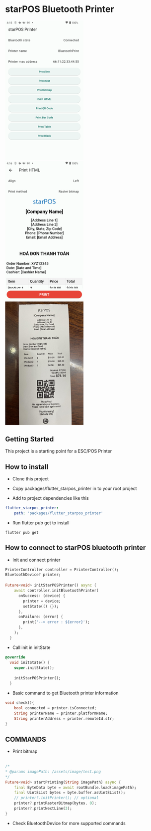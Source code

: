 # starPOS Bluetooth Printer

<img style="width: 50%" src="/screenshots/main.png">
<img style="width: 50%" src="/screenshots/html.png">
<img style="width: 50%" src="/screenshots/html_print.jpg">

## Getting Started

This project is a starting point for a ESC/POS Printer


## How to install

* Clone this project

* Copy packages/flutter_starpos_printer in to your root project

* Add to project dependencies like this

```yaml
flutter_starpos_printer:
    path: 'packages/flutter_starpos_printer'
```

* Run flutter pub get to install
```cli
flutter pub get
```

## How to connect to starPOS bluetooth printer

* Init and connect printer
``` dart
PrinterController controller = PrinterController();
BluetoothDevice? printer;

Future<void> initStarPOSPrinter() async {
    await controller.initBluetoothPrinter(
      onSuccess: (device) {
        printer = device;
        setState(() {});
      },
      onFailure: (error) {
        print('--> error : ${error}');
      },
    );
  }

```

* Call init in initState

```dart 
@override
  void initState() {
    super.initState();

    initStarPOSPrinter();
  }
```

* Basic command to get Bluetooth printer information

```dart
void check(){
    bool connected = printer.isConnected;
    String printerName = printer.platformName;
    String printerAddress = printer.remoteId.str;
}
```

## COMMANDS

* Print bitmap

```dart

/*
* @params imagePath: /assets/image/test.png
*/
Future<void> startPrinting(String imagePath) async {
    final ByteData byte = await rootBundle.load(imagePath);
    final Uint8List bytes = byte.buffer.asUint8List();
    // printer?.initPrinter(); // optional
    printer?.printRasterBitmap(bytes, 0);
    printer?.printNextLine(3);
}
```

* Check BluetoothDevice for more supported commands

